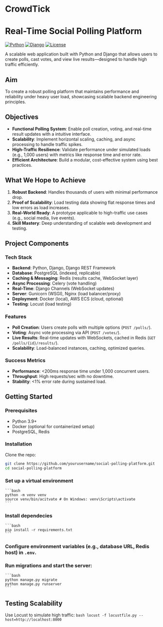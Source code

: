 # CrowdTick
# Real-Time Social Polling Platform

[![Python](https://img.shields.io/badge/Python-3.9+-blue.svg)](https://www.python.org/)
[![Django](https://img.shields.io/badge/Django-4.x-green.svg)](https://www.djangoproject.com/)
[![License](https://img.shields.io/badge/License-MIT-yellow.svg)](LICENSE)

A scalable web application built with Python and Django that allows users to create polls, cast votes, and view live results—designed to handle high traffic efficiently.

## Aim
To create a robust polling platform that maintains performance and reliability under heavy user load, showcasing scalable backend engineering principles.

## Objectives
- **Functional Polling System**: Enable poll creation, voting, and real-time result updates with a intuitive interface.
- **Scalability**: Implement horizontal scaling, caching, and async processing to handle traffic spikes.
- **High-Traffic Resilience**: Validate performance under simulated loads (e.g., 1,000 users) with metrics like response time and error rate.
- **Efficient Architecture**: Build a modular, cost-effective system using best practices.

## What We Hope to Achieve
1. **Robust Backend**: Handles thousands of users with minimal performance drop.
2. **Proof of Scalability**: Load testing data showing flat response times and low errors as load increases.
3. **Real-World Ready**: A prototype applicable to high-traffic use cases (e.g., social media, live events).
4. **Skill Mastery**: Deep understanding of scalable web development and testing.

## Project Components

### Tech Stack
- **Backend**: Python, Django, Django REST Framework
- **Database**: PostgreSQL (indexed, replicable)
- **Caching & Messaging**: Redis (results cache, WebSocket layer)
- **Async Processing**: Celery (vote handling)
- **Real-Time**: Django Channels (WebSocket updates)
- **Server**: Gunicorn (WSGI), Nginx (load balancer/proxy)
- **Deployment**: Docker (local), AWS ECS (cloud, optional)
- **Testing**: Locust (load testing)

### Features
- **Poll Creation**: Users create polls with multiple options (`POST /polls/`).
- **Voting**: Async vote processing via API (`POST /votes/`).
- **Live Results**: Real-time updates with WebSockets, cached in Redis (`GET /polls/{id}/results/`).
- **Scalability**: Load-balanced instances, caching, optimized queries.

### Success Metrics
- **Performance**: <200ms response time under 1,000 concurrent users.
- **Throughput**: High requests/sec with no downtime.
- **Stability**: <1% error rate during sustained load.

## Getting Started

### Prerequisites
- Python 3.9+
- Docker (optional for containerized setup)
- PostgreSQL, Redis

### Installation
Clone the repo:
   ```bash
   git clone https://github.com/yourusername/social-polling-platform.git
   cd social-polling-platform
   ```


### Set up a virtual environment
    ```bash
    python -m venv venv
    source venv/bin/acitvate # On Windows: venv\Scripts\activate
    ```
    
### Install dependecies
    ```bash
    pip install -r requirements.txt
    ```

### Configure environment variables (e.g., database URL, Redis host) in `.env`.


### Run migrations and start the server:
    ```bash
    python manage.py migrate
    python manage.py runserver
    ```


## Testing Scalability
Use Locust to simulate high traffic:
    ```bash
    locust -f locustfile.py --host=http://localhost:8000
    ```

